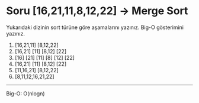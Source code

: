 # Soru [16,21,11,8,12,22] -> Merge Sort

Yukarıdaki dizinin sort türüne göre aşamalarını yazınız.
Big-O gösterimini yazınız.

1.  [16,21,11]      [8,12,22]
2.  [16,21] [11]    [8,12] [22]
3.  [16] [21] [11]  [8] [12] [22]
4.  [16,21] [11]    [8,12] [22]
5.  [11,16,21]      [8,12,22]
6.  [8,11,12,16,21,22]

-----------------------------------------

Big-O: O(nlogn)